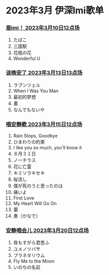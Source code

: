 # 2023年3月 伊深Imi歌单

### [是imi！ 2023年3月10日12点场](https://www.bilibili.com/video/BV1Aj411g7WG/)
1. たばこ
2. 三国駅
3. 花瓶の花
4. Wonderful U

### [该晚安了 2023年3月13日13点场](https://www.bilibili.com/video/BV1cL411o78v/)
1. ラプンツェル
2. When I Was You Man 
3. 最初的梦想
4. 畫
5. なんでもないや

### [唱安静歌 2023年3月15日12点场](https://www.bilibili.com/video/BV16P411Z72g/)
1. Rain Stops, Goodbye 
2. ひまわりの約束
3. I like you so much, you'll know it 
4. ８月３１日
5. ノーチラス
6. 花に亡霊
7. キミソラキセキ
8. 桜流し
9. 僕が死のうと思ったのは
10. 痛いよ
11. First Love 
12. My Heart Will Go On 
13. 蕾
14. 奏（かなで）

### [安静唱会儿 2023年3月20日12点场](https://www.bilibili.com/video/BV1JX4y1Z7qJ/)
1. 夜もすがら君思ふ
2. ユメノツバサ
3. ブラネタリウム
4. Fly Me to the Moon 
5. いのちの名前
